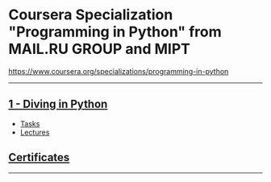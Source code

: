 Coursera Specialization "Programming in Python" from MAIL.RU GROUP and MIPT
===
https://www.coursera.org/specializations/programming-in-python
***
[1 - Diving in Python](https://github.com/umsh98/Programming-in-Python-Coursera-MIPT-MAILRU/tree/master/1%20-%20Diving%20in%20Python)
---
- [Tasks](https://github.com/umsh98/Programming-in-Python-Coursera-MIPT-MAILRU/tree/master/1%20-%20Diving%20in%20Python/Tasks)
- [Lectures](https://github.com/umsh98/Programming-in-Python-Coursera-MIPT-MAILRU/tree/master/1%20-%20Diving%20in%20Python/Lectures)

[Certificates](https://github.com/umsh98/Programming-in-Python-Coursera-MIPT-MAILRU/tree/master/Certificates)
---
***
